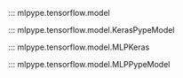 ::: mlpype.tensorflow.model

::: mlpype.tensorflow.model.KerasPypeModel

::: mlpype.tensorflow.model.MLPKeras

::: mlpype.tensorflow.model.MLPPypeModel